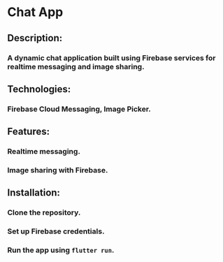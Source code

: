 # Chat App
 ## Description: 
 ### A dynamic chat application built using Firebase services for realtime messaging and image sharing.
 ## Technologies: 
 ### Firebase Cloud Messaging, Image Picker.
 ## Features:
 ### Realtime messaging.
 ### Image sharing with Firebase.
 ## Installation:
 ### Clone the repository.
 ### Set up Firebase credentials.
 ### Run the app using `flutter run`.
